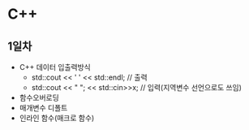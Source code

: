 # C++
## 1일차
- C++ 데이터 입출력방식
  - std::cout << ' ' << std::endl; // 출력
  - std::cout << " ";   << std::cin>>x; // 입력(지역변수 선언으로도 쓰임)
 - 함수오버로딩
 - 매개변수 디폴트
 - 인라인 함수(매크로 함수)
